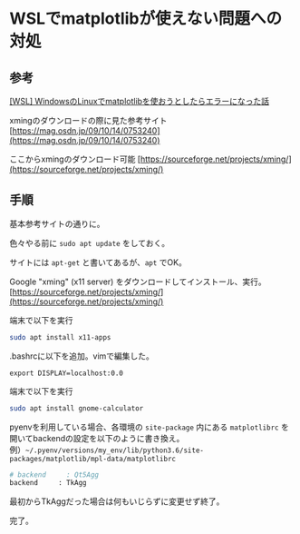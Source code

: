 # WSLでmatplotlibが使えない問題への対処

## 参考
[[WSL] WindowsのLinuxでmatplotlibを使おうとしたらエラーになった話](http://k28h.blogspot.com/2018/04/wsl-windowslinuxmatplotlib.html)

xmingのダウンロードの際に見た参考サイト
[https://mag.osdn.jp/09/10/14/0753240](https://mag.osdn.jp/09/10/14/0753240)

ここからxmingのダウンロード可能
[https://sourceforge.net/projects/xming/](https://sourceforge.net/projects/xming/)

## 手順
基本参考サイトの通りに。

色々やる前に
`sudo apt update` をしておく。

サイトには `apt-get` と書いてあるが、`apt` でOK。

Google "xming" (x11 server) をダウンロードしてインストール、実行。  
[https://sourceforge.net/projects/xming/](https://sourceforge.net/projects/xming/)

端末で以下を実行
```sh
sudo apt install x11-apps
```

.bashrcに以下を追加。vimで編集した。
```
export DISPLAY=localhost:0.0
```

端末で以下を実行
```sh
sudo apt install gnome-calculator
```

pyenvを利用している場合、各環境の `site-package` 内にある `matplotlibrc` を開いてbackendの設定を以下のように書き換え。  
例）`~/.pyenv/versions/my_env/lib/python3.6/site-packages/matplotlib/mpl-data/matplotlibrc`

```sh
# backend     : Qt5Agg
backend     : TkAgg
```
最初からTkAggだった場合は何もいじらずに変更せず終了。

完了。
